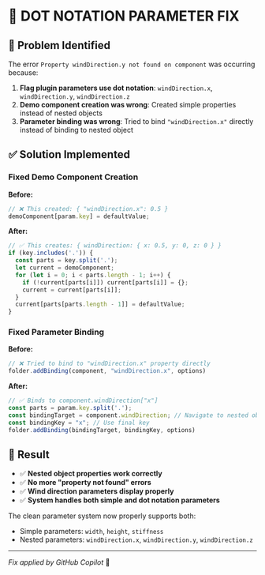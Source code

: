 # 🔧 **DOT NOTATION PARAMETER FIX**

## 🐛 **Problem Identified**

The error `Property windDirection.y not found on component` was occurring because:

1. **Flag plugin parameters use dot notation**: `windDirection.x`, `windDirection.y`, `windDirection.z`
2. **Demo component creation was wrong**: Created simple properties instead of nested objects
3. **Parameter binding was wrong**: Tried to bind `"windDirection.x"` directly instead of binding to nested object

## ✅ **Solution Implemented**

### **Fixed Demo Component Creation**
**Before:**
```typescript
// ❌ This created: { "windDirection.x": 0.5 }
demoComponent[param.key] = defaultValue;
```

**After:**
```typescript
// ✅ This creates: { windDirection: { x: 0.5, y: 0, z: 0 } }
if (key.includes('.')) {
  const parts = key.split('.');
  let current = demoComponent;
  for (let i = 0; i < parts.length - 1; i++) {
    if (!current[parts[i]]) current[parts[i]] = {};
    current = current[parts[i]];
  }
  current[parts[parts.length - 1]] = defaultValue;
}
```

### **Fixed Parameter Binding**
**Before:**
```typescript
// ❌ Tried to bind to "windDirection.x" property directly
folder.addBinding(component, "windDirection.x", options)
```

**After:**
```typescript
// ✅ Binds to component.windDirection["x"]
const parts = param.key.split('.');
const bindingTarget = component.windDirection; // Navigate to nested object
const bindingKey = "x"; // Use final key
folder.addBinding(bindingTarget, bindingKey, options)
```

## 🎯 **Result**

- ✅ **Nested object properties work correctly**
- ✅ **No more "property not found" errors**  
- ✅ **Wind direction parameters display properly**
- ✅ **System handles both simple and dot notation parameters**

The clean parameter system now properly supports both:
- Simple parameters: `width`, `height`, `stiffness`
- Nested parameters: `windDirection.x`, `windDirection.y`, `windDirection.z`

---

*Fix applied by GitHub Copilot* 🚀
